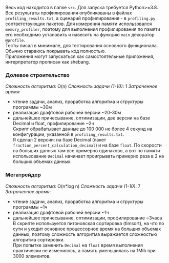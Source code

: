 Весь код находится в папке `src`.
Для запуска требуется Python>=3.8.    
Все результаты профилирования опубликованы в файлах `profiling_results.txt`, а сценарий профилирования - в `profiling.py` соответствующих пакетов. Для измерения памяти использовался `memory_profiler`, поэтому для выполнения профилирования по памяти его необходимо установить и навесить на функцию `main` декоратор `@profile`.     
Тесты писал в минимале, для тестирования основного функционала. Обычно стараюсь покрывать код полностью.  
Приложения могут запускаться как самостоятельные приложения, интерпретатор прописан как shebang.  

### Долевое строительство
*Сложность алгоритма*: O(n)
*Сложность задачи (1-10)*: 1
*Затраченное время*: 
 - чтение задачи, анализ, проработка алгоритма и структуры программы ~30м
 - реализация драфтовой рабочей версии ~20-30м
 - дальнейшее причесывание, оптимизации, две версии на базе Decimal и float, профилирование ~2ч  
Скрипт обрабатывает данные до 100 000 не более 4 секунд на конфигурации, указанной в `profiling_results.txt`.  
Я сделал 2 версии: на базе Decimal (пакет `fraction_percent_calculation_decimal`) и на базе `float`. По скорости на больших данных там все примерно одинаково, а вот по памяти использование `Decimal` начинает проигрывать примерно раза в 2 на больших объемах данных.  

### Мегатрейдер
*Сложность алгоритма*: O(n*log n)
*Сложность задачи (1-10)*: 7
*Затраченное время*: 
 - чтение задачи, анализ, проработка алгоритма и структуры программы ~1ч
 - реализация драфтовой рабочей версии ~1ч
 - дальнейшее причесывание, оптимизации, профилирование ~3часа  
В скрипте используется питоновская сортировка (timsort), на что по сути и уходит основное процессорное 
время на больших объемах данных, поэтому сложность алгоритма выражается сложностью алгоритма сортировки.  
При попытке заменить `Decimal` на `float` время выполнения практически не изменилось, а память уменьшилась на 1Mib при 3000 элементов.